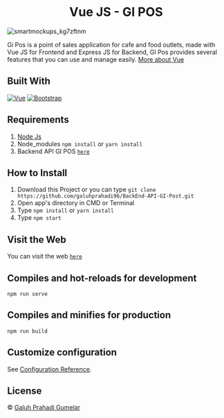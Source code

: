 <h1 align='center'>Vue JS - GI POS</h1>

![smartmockups_kg7zftnm](https://user-images.githubusercontent.com/40691793/95864838-24df5580-0d90-11eb-979f-72e32763eb94.jpg)

Gi Pos is a point of sales application for cafe and food outlets, made with Vue JS for Frontend and Express JS for Backend, GI Pos provides several features that you can use and manage easily. [More about Vue](https://vuejs.org/)

## Built With

[![Vue](https://img.shields.io/badge/Vue-v2.6.11-green)](https://github.com/vuejs/vue)
[![Bootstrap](https://img.shields.io/badge/Bootstrap-v4.5.x-blue)](https://github.com/bootstrap-vue/bootstrap-vue)

## Requirements

1. <a href="https://nodejs.org/en/download/">Node Js</a>
2. Node_modules `npm install` or `yarn install`
3. Backend API GI POS [`here`](https://github.com/galuhprahadi96/BackEnd-API-GI-Post)

## How to Install

1. Download this Project or you can type `git clone https://github.com/galuhprahadi96/BackEnd-API-GI-Post.git`
2. Open app's directory in CMD or Terminal
3. Type `npm install` or `yarn install`
4. Type `npm start`

## Visit the Web

You can visit the web [`here`](https://gi-pos.netlify.app)

## Compiles and hot-reloads for development

```
npm run serve
```

## Compiles and minifies for production

```
npm run build
```

## Customize configuration

See [Configuration Reference](https://cli.vuejs.org/config/).

## License

© [Galuh Prahadi Gumelar](https://github.com/galuhprahadi96/)

